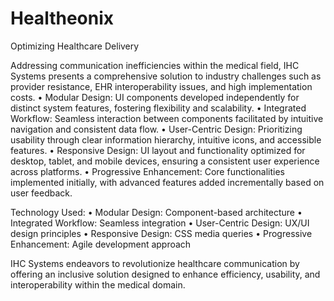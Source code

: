# Healtheonix
Optimizing Healthcare Delivery

Addressing communication inefficiencies within the medical field, IHC Systems presents a comprehensive solution to industry challenges such as provider resistance, EHR interoperability issues, and high implementation costs.
• Modular Design: UI components developed independently for distinct system features, fostering flexibility and scalability.
• Integrated Workflow: Seamless interaction between components facilitated by intuitive navigation and consistent data flow.
• User-Centric Design: Prioritizing usability through clear information hierarchy, intuitive icons, and accessible features.
• Responsive Design: UI layout and functionality optimized for desktop, tablet, and mobile devices, ensuring a consistent user experience across platforms.
• Progressive Enhancement: Core functionalities implemented initially, with advanced features added incrementally based on user feedback.

Technology Used:
• Modular Design: Component-based architecture
• Integrated Workflow: Seamless integration
• User-Centric Design: UX/UI design principles
• Responsive Design: CSS media queries
• Progressive Enhancement: Agile development approach

IHC Systems endeavors to revolutionize healthcare communication by offering an inclusive solution designed to enhance efficiency, usability, and interoperability within the medical domain.
